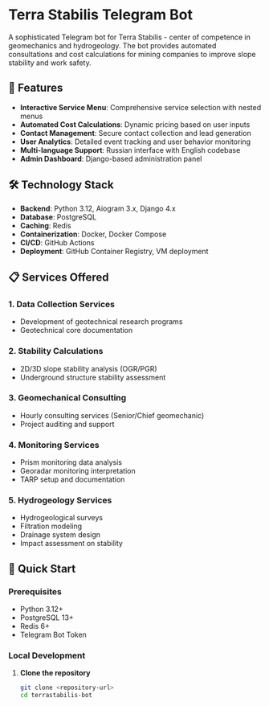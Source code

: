 # Terra Stabilis Telegram Bot

A sophisticated Telegram bot for Terra Stabilis - center of competence in geomechanics and hydrogeology. The bot provides automated consultations and cost calculations for mining companies to improve slope stability and work safety.

## 🌟 Features

- **Interactive Service Menu**: Comprehensive service selection with nested menus
- **Automated Cost Calculations**: Dynamic pricing based on user inputs
- **Contact Management**: Secure contact collection and lead generation
- **User Analytics**: Detailed event tracking and user behavior monitoring
- **Multi-language Support**: Russian interface with English codebase
- **Admin Dashboard**: Django-based administration panel

## 🛠️ Technology Stack

- **Backend**: Python 3.12, Aiogram 3.x, Django 4.x
- **Database**: PostgreSQL
- **Caching**: Redis
- **Containerization**: Docker, Docker Compose
- **CI/CD**: GitHub Actions
- **Deployment**: GitHub Container Registry, VM deployment

## 📋 Services Offered

### 1. Data Collection Services
- Development of geotechnical research programs
- Geotechnical core documentation

### 2. Stability Calculations
- 2D/3D slope stability analysis (OGR/PGR)
- Underground structure stability assessment

### 3. Geomechanical Consulting
- Hourly consulting services (Senior/Chief geomechanic)
- Project auditing and support

### 4. Monitoring Services
- Prism monitoring data analysis
- Georadar monitoring interpretation
- TARP setup and documentation

### 5. Hydrogeology Services
- Hydrogeological surveys
- Filtration modeling
- Drainage system design
- Impact assessment on stability

## 🚀 Quick Start

### Prerequisites
- Python 3.12+
- PostgreSQL 13+
- Redis 6+
- Telegram Bot Token

### Local Development

1. **Clone the repository**
   ```bash
   git clone <repository-url>
   cd terrastabilis-bot